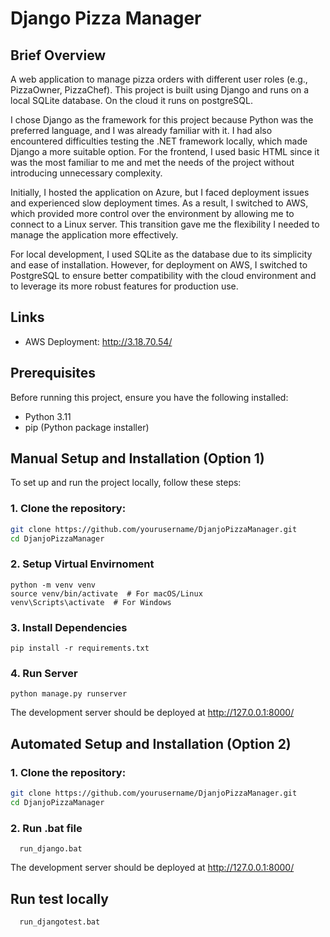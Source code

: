 # Django Pizza Manager

## Brief Overview

A web application to manage pizza orders with different user roles (e.g., PizzaOwner, PizzaChef). This project is built using Django and runs on a local SQLite database. On the cloud it runs on postgreSQL.


I chose Django as the framework for this project because Python was the preferred language, and I was already familiar with it. I had also encountered difficulties testing the .NET framework locally, which made Django a more suitable option. For the frontend, I used basic HTML since it was the most familiar to me and met the needs of the project without introducing unnecessary complexity.

Initially, I hosted the application on Azure, but I faced deployment issues and experienced slow deployment times. As a result, I switched to AWS, which provided more control over the environment by allowing me to connect to a Linux server. This transition gave me the flexibility I needed to manage the application more effectively.

For local development, I used SQLite as the database due to its simplicity and ease of installation. However, for deployment on AWS, I switched to PostgreSQL to ensure better compatibility with the cloud environment and to leverage its more robust features for production use.


## Links
- AWS Deployment: http://3.18.70.54/

## Prerequisites

Before running this project, ensure you have the following installed:

- Python 3.11
- pip (Python package installer)

## Manual Setup and Installation (Option 1)

To set up and run the project locally, follow these steps:

### 1. Clone the repository:
```bash
git clone https://github.com/yourusername/DjanjoPizzaManager.git
cd DjanjoPizzaManager
```

### 2. Setup Virtual Envirnoment
```
python -m venv venv
source venv/bin/activate  # For macOS/Linux
venv\Scripts\activate  # For Windows
```

### 3. Install Dependencies
```
pip install -r requirements.txt
```

### 4. Run Server
```
python manage.py runserver

```
The development server should be deployed at http://127.0.0.1:8000/

## Automated Setup and Installation (Option 2)

### 1. Clone the repository:
```bash
git clone https://github.com/yourusername/DjanjoPizzaManager.git
cd DjanjoPizzaManager
```

### 2. Run .bat file
```
  run_django.bat
```

The development server should be deployed at http://127.0.0.1:8000/

## Run test locally

```
  run_djangotest.bat
```

